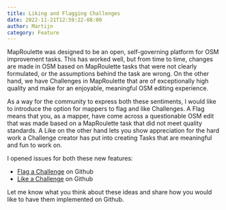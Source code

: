 ```yaml
---
title: Liking and Flagging Challenges
date: 2022-11-21T12:59:22-08:00
author: Martijn
category: Feature
---
```


MapRoulette was designed to be an open, self-governing platform for OSM
improvement tasks. This has worked well, but from time to time, changes
are made in OSM based on MapRoulette tasks that were not clearly
formulated, or the assumptions behind the task are wrong. On the other
hand, we have Challenges in MapRoulette that are of exceptionally high
quality and make for an enjoyable, meaningful OSM editing experience.

As a way for the community to express both these sentiments, I would
like to introduce the option for mappers to flag and like Challenges. A
Flag means that you, as a mapper, have come across a questionable OSM
edit that was made based on a MapRoulette task that did not meet quality
standards. A Like on the other hand lets you show appreciation for the
hard work a Challenge creator has put into creating Tasks that are
meaningful and fun to work on.

I opened issues for both these new features:

- [Flag a Challenge](https://github.com/osmlab/maproulette3/issues/1868)
  on Github
- [Like a Challenge](https://github.com/osmlab/maproulette3/issues/1869)
  on Github

Let me know what you think about these ideas and share how you would
like to have them implemented on Github.
